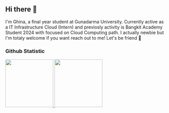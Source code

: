 ## Hi there 👋

I'm Ghina, a final year student at Gunadarma University. Currently active as a IT Infrastructure Cloud (Intern) and previosly activity is Bangkit Academy Student 2024 with focused on Cloud Computing path. I actually newbie but I'm totaly welcome if you want reach out to me! Let's be friend 🌿

### Github Statistic
<p align="left">
<a href="https://github.com/ryxhna">
  <img height="150em" src="https://github-readme-stats-eight-theta.vercel.app/api?username=ryxhna&show_icons=true&theme=algolia&include_all_commits=true&count_private=true"/>
  <img height="150em" src="https://github-readme-stats-eight-theta.vercel.app/api/top-langs/?username=ryxhna&layout=compact&langs_count=8&theme=algolia"/>
</a>
</p>

<!--
**ryxhna/ryxhna** is a ✨ _special_ ✨ repository because its `README.md` (this file) appears on your GitHub profile.

Here are some ideas to get you started:

- 🔭 I’m currently working on ...
- 🌱 I’m currently learning ...
- 👯 I’m looking to collaborate on ...
- 🤔 I’m looking for help with ...
- 💬 Ask me about ...
- 📫 How to reach me: ...
- 😄 Pronouns: ...
- ⚡ Fun fact: ...
-->
